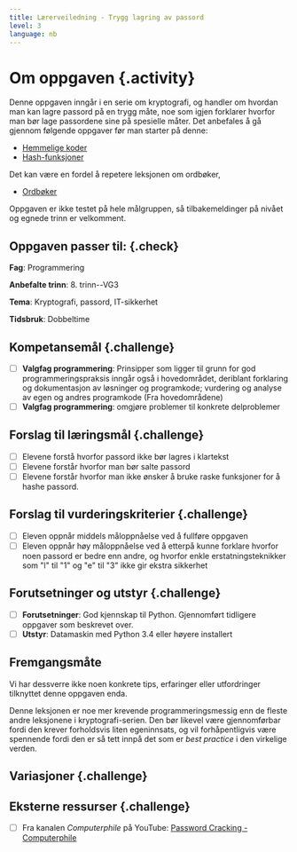 ```yaml
---
title: Lærerveiledning - Trygg lagring av passord
level: 3
language: nb
---
```


# Om oppgaven {.activity}

Denne oppgaven inngår i en serie om kryptografi, og handler om hvordan
man kan lagre passord på en trygg måte, noe som igjen forklarer hvorfor
man bør lage passordene sine på spesielle måter. Det anbefales å gå
gjennom følgende oppgaver før man starter på denne:

- [Hemmelige koder](../hemmelige_koder/hemmelige_koder.html)
- [Hash-funksjoner](../hash-funksjoner/hash-funksjoner.html)

Det kan være en fordel å repetere leksjonen om ordbøker,

- [Ordbøker](../ordboker/ordboker.html)

Oppgaven er ikke testet på hele målgruppen, så tilbakemeldinger på nivået
og egnede trinn er velkomment.

## Oppgaven passer til: {.check}

__Fag__: Programmering

__Anbefalte trinn__: 8. trinn--VG3

__Tema__: Kryptografi, passord, IT-sikkerhet

__Tidsbruk__: Dobbeltime

## Kompetansemål {.challenge}

- [ ] __Valgfag programmering__: Prinsipper som ligger til grunn for
      god programmeringspraksis inngår også i hovedområdet, deriblant
      forklaring og dokumentasjon av løsninger og programkode; vurdering
      og analyse av egen og andres programkode (Fra hovedområdene)
- [ ] __Valgfag programmering__: omgjøre problemer til konkrete delproblemer

## Forslag til læringsmål {.challenge}

- [ ] Elevene forstå hvorfor passord ikke bør lagres i klartekst
- [ ] Elevene forstår hvorfor man bør salte passord
- [ ] Elevene forstår hvorfor man ikke ønsker å bruke raske funksjoner
      for å hashe passord.

## Forslag til vurderingskriterier {.challenge}

- [ ] Eleven oppnår middels måloppnåelse ved å fullføre oppgaven
- [ ] Eleven oppnår høy måloppnåelse ved å etterpå kunne forklare
      hvorfor noen passord er bedre enn andre, og hvorfor enkle
      erstatningsteknikker som "l" til "1" og "e" til "3" ikke gir
      ekstra sikkerhet

## Forutsetninger og utstyr {.challenge}

- [ ]  __Forutsetninger__: God kjennskap til Python. Gjennomført
       tidligere oppgaver som beskrevet over.
- [ ]  __Utstyr__: Datamaskin med Python 3.4 eller høyere installert

## Fremgangsmåte

Vi har dessverre ikke noen konkrete tips, erfaringer eller utfordringer
tilknyttet denne oppgaven enda.

Denne leksjonen er noe mer krevende programmeringsmessig enn de fleste
andre leksjonene i kryptografi-serien. Den bør likevel være gjennomførbar
fordi den krever forholdsvis liten egeninnsats, og vil forhåpentligvis
være spennende fordi den er så tett innpå det som er *best practice* i
den virkelige verden.

## Variasjoner {.challenge}

## Eksterne ressurser {.challenge}

- [ ] Fra kanalen *Computerphile* på YouTube: [Password Cracking - Computerphile](https://www.youtube.com/watch?v=7U-RbOKanYs)
